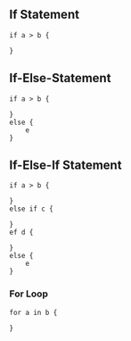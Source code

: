


## If Statement

```awsl
if a > b {

}
```

## If-Else-Statement

```awsl
if a > b {

}
else {
    e
}
```

## If-Else-If Statement

```awsl
if a > b {

}
else if c {

}
ef d {

}
else {
    e
}
```

### For Loop

```awsl
for a in b {

}

```

